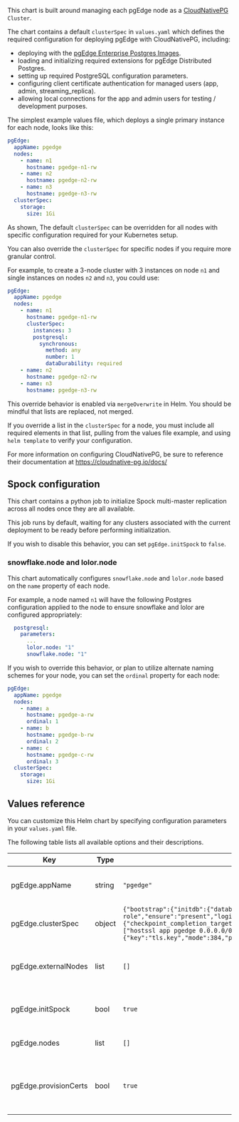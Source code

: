 This chart is built around managing each pgEdge node as a [CloudNativePG](https://cloudnative-pg.io/) `Cluster`.

The chart contains a default `clusterSpec` in `values.yaml` which defines the required configuration for deploying pgEdge with CloudNativePG, including:

- deploying with the [pgEdge Enterprise Postgres Images](https://github.com/pgedge/postgres-images).
- loading and initializing required extensions for pgEdge Distributed Postgres.
- setting up required PostgreSQL configuration parameters.
- configuring client certificate authentication for managed users (app, admin, streaming_replica).
- allowing local connections for the app and admin users for testing / development purposes.

The simplest example values file, which deploys a single primary instance for each node, looks like this:

```yaml
pgEdge:
  appName: pgedge
  nodes:
    - name: n1
      hostname: pgedge-n1-rw
    - name: n2
      hostname: pgedge-n2-rw
    - name: n3
      hostname: pgedge-n3-rw
  clusterSpec:
    storage:
      size: 1Gi
```

As shown, The default `clusterSpec` can be overridden for all nodes with specific configuration required for your Kubernetes setup.

You can also override the `clusterSpec` for specific nodes if you require more granular control.

For example, to create a 3-node cluster with 3 instances on node `n1` and single instances on nodes `n2` and `n3`, you could use:

```yaml
pgEdge:
  appName: pgedge
  nodes:
    - name: n1
      hostname: pgedge-n1-rw
      clusterSpec:
        instances: 3
        postgresql:
          synchronous:
            method: any
            number: 1
            dataDurability: required
    - name: n2
      hostname: pgedge-n2-rw
    - name: n3
      hostname: pgedge-n3-rw
```

This override behavior is enabled via `mergeOverwrite` in Helm. You should be mindful that lists are replaced, not merged.

If you override a list in the `clusterSpec` for a node, you must include all required elements in that list, pulling from the values file example, and using `helm template` to verify your configuration.

For more information on configuring CloudNativePG, be sure to reference their documentation at https://cloudnative-pg.io/docs/

## Spock configuration

This chart contains a python job to initialize Spock multi-master replication across all nodes once they are all available.

This job runs by default, waiting for any clusters associated with the current deployment to be ready before performing initialization.

If you wish to disable this behavior, you can set `pgEdge.initSpock` to `false`.

### snowflake.node and lolor.node

This chart automatically configures `snowflake.node` and `lolor.node` based on the `name` property of each node.

For example, a node named `n1` will have the following Postgres configuration applied to the node to ensure snowflake and lolor are configured appropriately:

```yaml
  postgresql:
    parameters:
      ...
      lolor.node: "1"
      snowflake.node: "1"
```

If you wish to override this behavior, or plan to utilize alternate naming schemes for your node, you can set the `ordinal` property for each node:

```yaml
pgEdge:
  appName: pgedge
  nodes:
    - name: a
      hostname: pgedge-a-rw
      ordinal: 1
    - name: b
      hostname: pgedge-b-rw
      ordinal: 2
    - name: c
      hostname: pgedge-c-rw
      ordinal: 3
  clusterSpec:
    storage:
      size: 1Gi
```

## Values reference

You can customize this Helm chart by specifying configuration parameters in your `values.yaml` file.

The following table lists all available options and their descriptions.

| Key | Type | Default | Description |
|-----|------|---------|-------------|
| pgEdge.appName | string | `"pgedge"` | Determines the name of resources in the pgEdge cluster. Many other values are derived from this name, so it must be less than or equal to 26 characters in length. |
| pgEdge.clusterSpec | object | `{"bootstrap":{"initdb":{"database":"app","encoding":"UTF8","owner":"app","postInitApplicationSQL":["CREATE EXTENSION spock;"],"postInitSQL":[],"postInitTemplateSQL":[]}},"certificates":{"clientCASecret":"client-ca-key-pair","replicationTLSSecret":"streaming-replica-client-cert"},"imageName":"ghcr.io/pgedge/pgedge-postgres:17-spock5-standard","imagePullPolicy":"Always","instances":1,"managed":{"roles":[{"comment":"Admin role","ensure":"present","login":true,"name":"admin","superuser":true}]},"postgresql":{"parameters":{"checkpoint_completion_target":"0.9","checkpoint_timeout":"15min","dynamic_shared_memory_type":"posix","hot_standby_feedback":"on","spock.allow_ddl_from_functions":"on","spock.conflict_log_level":"DEBUG","spock.conflict_resolution":"last_update_wins","spock.enable_ddl_replication":"on","spock.include_ddl_repset":"on","spock.save_resolutions":"on","track_commit_timestamp":"on","track_io_timing":"on","wal_level":"logical","wal_sender_timeout":"5s"},"pg_hba":["hostssl app pgedge 0.0.0.0/0 cert","hostssl app admin 0.0.0.0/0 cert","hostssl app app 0.0.0.0/0 cert","hostssl all streaming_replica all cert map=cnpg_streaming_replica"],"pg_ident":["local postgres admin","local postgres app"],"shared_preload_libraries":["pg_stat_statements","snowflake","spock"]},"projectedVolumeTemplate":{"sources":[{"secret":{"items":[{"key":"tls.crt","mode":384,"path":"pgedge/certificates/tls.crt"},{"key":"tls.key","mode":384,"path":"pgedge/certificates/tls.key"},{"key":"ca.crt","mode":384,"path":"pgedge/certificates/ca.crt"}],"name":"pgedge-client-cert"}}]}}` | Default CloudNativePG Cluster specification applied to all nodes, which can be overridden on a per-node basis using the `clusterSpec` field in each node definition. |
| pgEdge.externalNodes | list | `[]` | Configuration for nodes that are part of the pgEdge cluster, but managed externally to this Helm chart. This can be leverage for multi-cluster deployments or to wire up existing CloudNativePG Clusters to a pgEdge cluster. |
| pgEdge.initSpock | bool | `true` | Whether or not to run the init spock job to initialize the pgEdge nodes and subscriptions In multi-cluster deployments, this should only be set to true on the last cluster to be deployed. |
| pgEdge.nodes | list | `[]` | Configuration for each node in the pgEdge cluster. Each node will be deployed as a separate CloudNativePG Cluster. |
| pgEdge.provisionCerts | bool | `true` | Whether to deploy cert-manager to manage TLS certificates for the cluster. If false, you must provide your own TLS certificates by creating the secrets defined in `clusterSpec.certificates.clientCASecret` and `clusterSpec.certificates.replicationTLSSecret`. |
